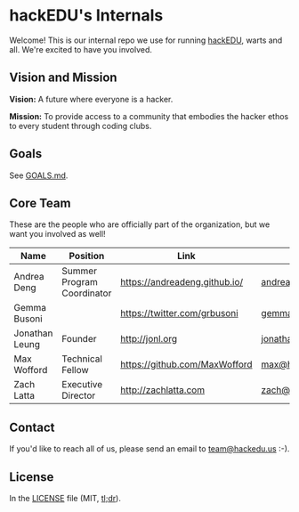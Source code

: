 # hackEDU's Internals

Welcome! This is our internal repo we use for running
[hackEDU](http://hackedu.us), warts and all. We're excited to have you involved.

## Vision and Mission

**Vision:** A future where everyone is a hacker.

**Mission:** To provide access to a community that embodies the hacker ethos to
every student through coding clubs.

## Goals

See [GOALS.md](GOALS.md).

## Core Team

These are the people who are officially part of the organization, but we want
you involved as well!

| Name           | Position                   | Link                          | Email               |
| -------------- | -------------------------- | ----------------------------- | ------------------- |
| Andrea Deng    | Summer Program Coordinator | https://andreadeng.github.io/ | andrea@hackedu.us   |
| Gemma Busoni   |                            | https://twitter.com/grbusoni  | gemma@hackedu.us    |
| Jonathan Leung | Founder                    | http://jonl.org               | jonathan@hackedu.us |
| Max Wofford    | Technical Fellow           | https://github.com/MaxWofford | max@hackedu.us      |
| Zach Latta     | Executive Director         | http://zachlatta.com          | zach@hackedu.us     |

## Contact

If you'd like to reach all of us, please send an email to team@hackedu.us :-).

## License

In the [LICENSE](LICENSE) file (MIT,
[tl;dr](https://tldrlegal.com/license/mit-license)).
